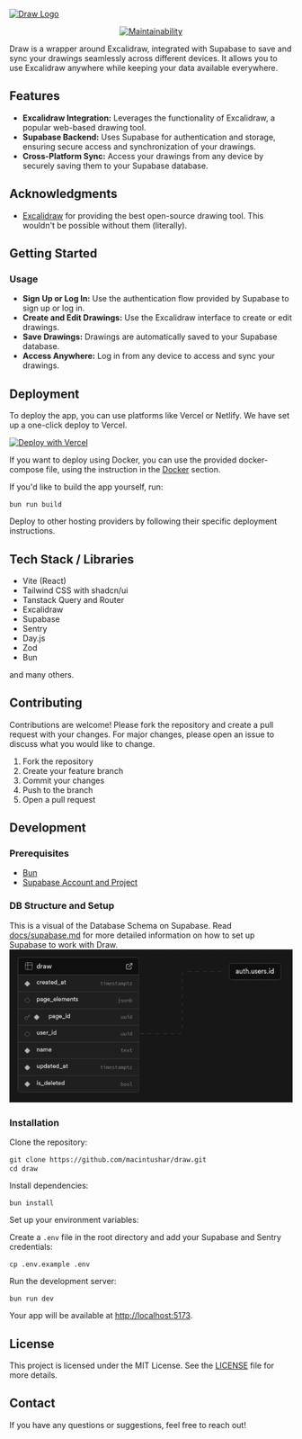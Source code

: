 [![Draw Logo](https://raw.githubusercontent.com/macintushar/draw/main/public/draw-logo.png)]()

<div style="display: flex; justify-content: center; align-items: center; gap: 10px;">
  <a href="https://codeclimate.com/github/macintushar/draw/maintainability">
    <img src="https://api.codeclimate.com/v1/badges/01b60d9dbd7f8af2d25f/maintainability" alt="Maintainability" />
  </a>
</div>

Draw is a wrapper around Excalidraw, integrated with Supabase to save and sync your drawings seamlessly across different devices. It allows you to use Excalidraw anywhere while keeping your data available everywhere.

## Features

- **Excalidraw Integration:** Leverages the functionality of Excalidraw, a popular web-based drawing tool.
- **Supabase Backend:** Uses Supabase for authentication and storage, ensuring secure access and synchronization of your drawings.
- **Cross-Platform Sync:** Access your drawings from any device by securely saving them to your Supabase database.

## Acknowledgments

- [Excalidraw](https://excalidraw.com/) for providing the best open-source drawing tool. This wouldn't be possible without them (literally).

## Getting Started

### Usage

- **Sign Up or Log In:** Use the authentication flow provided by Supabase to sign up or log in.
- **Create and Edit Drawings:** Use the Excalidraw interface to create or edit drawings.
- **Save Drawings:** Drawings are automatically saved to your Supabase database.
- **Access Anywhere:** Log in from any device to access and sync your drawings.

## Deployment

To deploy the app, you can use platforms like Vercel or Netlify.
We have set up a one-click deploy to Vercel.

[![Deploy with Vercel](https://vercel.com/button)](https://vercel.com/new/clone?repository-url=https://github.com/macintushar/draw)

If you want to deploy using Docker, you can use the provided docker-compose file, using the instruction in the [Docker](https://github.com/macintushar/draw/blob/main/docs/docker.md) section.

If you'd like to build the app yourself, run:

    bun run build

Deploy to other hosting providers by following their specific deployment instructions.

## Tech Stack / Libraries

- Vite (React)
- Tailwind CSS with shadcn/ui
- Tanstack Query and Router
- Excalidraw
- Supabase
- Sentry
- Day.js
- Zod
- Bun

and many others.

## Contributing

Contributions are welcome! Please fork the repository and create a pull request with your changes. For major changes, please open an issue to discuss what you would like to change.

1.  Fork the repository
2.  Create your feature branch
3.  Commit your changes
4.  Push to the branch
5.  Open a pull request

## Development

### Prerequisites

- [Bun](https://bun.sh)
- [Supabase Account and Project](https://supabase.com/)

### DB Structure and Setup

This is a visual of the Database Schema on Supabase. Read [docs/supabase.md](https://github.com/macintushar/draw/blob/main/docs/supabase.md) for more detailed information on how to set up Supabase to work with Draw.
[![DB Schema](./docs/assets/Draw-Readme-DB-Schema.png)](./docs/assets/Draw-Readme-DB-Schema.png)

### Installation

Clone the repository:

    git clone https://github.com/macintushar/draw.git
    cd draw

Install dependencies:

    bun install

Set up your environment variables:

Create a `.env` file in the root directory and add your Supabase and Sentry credentials:

    cp .env.example .env

Run the development server:

    bun run dev

Your app will be available at <http://localhost:5173>.

## License

This project is licensed under the MIT License. See the [LICENSE](https://github.com/macintushar/draw/blob/main/LICENCE) file for more details.

## Contact

If you have any questions or suggestions, feel free to reach out!
